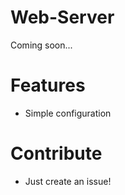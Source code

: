 # Web-Server

Coming soon...
# Features
- Simple configuration
# Contribute
- Just create an issue!
